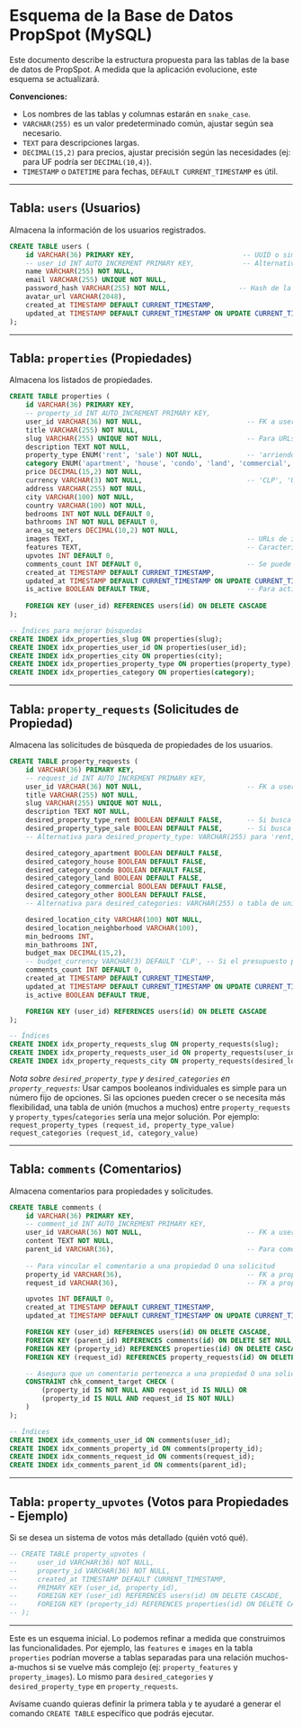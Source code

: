# Esquema de la Base de Datos PropSpot (MySQL)

Este documento describe la estructura propuesta para las tablas de la base de datos de PropSpot.
A medida que la aplicación evolucione, este esquema se actualizará.

**Convenciones:**
- Los nombres de las tablas y columnas estarán en `snake_case`.
- `VARCHAR(255)` es un valor predeterminado común, ajustar según sea necesario.
- `TEXT` para descripciones largas.
- `DECIMAL(15,2)` para precios, ajustar precisión según las necesidades (ej: para UF podría ser `DECIMAL(10,4)`).
- `TIMESTAMP` o `DATETIME` para fechas, `DEFAULT CURRENT_TIMESTAMP` es útil.

---

## Tabla: `users` (Usuarios)

Almacena la información de los usuarios registrados.

```sql
CREATE TABLE users (
    id VARCHAR(36) PRIMARY KEY,                           -- UUID o similar, si no es autoincremental
    -- user_id INT AUTO_INCREMENT PRIMARY KEY,            -- Alternativa con ID numérico
    name VARCHAR(255) NOT NULL,
    email VARCHAR(255) UNIQUE NOT NULL,
    password_hash VARCHAR(255) NOT NULL,                 -- Hash de la contraseña
    avatar_url VARCHAR(2048),
    created_at TIMESTAMP DEFAULT CURRENT_TIMESTAMP,
    updated_at TIMESTAMP DEFAULT CURRENT_TIMESTAMP ON UPDATE CURRENT_TIMESTAMP
);
```

---

## Tabla: `properties` (Propiedades)

Almacena los listados de propiedades.

```sql
CREATE TABLE properties (
    id VARCHAR(36) PRIMARY KEY,
    -- property_id INT AUTO_INCREMENT PRIMARY KEY,
    user_id VARCHAR(36) NOT NULL,                          -- FK a users.id
    title VARCHAR(255) NOT NULL,
    slug VARCHAR(255) UNIQUE NOT NULL,                     -- Para URLs amigables
    description TEXT NOT NULL,
    property_type ENUM('rent', 'sale') NOT NULL,           -- 'arriendo', 'venta'
    category ENUM('apartment', 'house', 'condo', 'land', 'commercial', 'other') NOT NULL,
    price DECIMAL(15,2) NOT NULL,
    currency VARCHAR(3) NOT NULL,                          -- 'CLP', 'UF'
    address VARCHAR(255) NOT NULL,
    city VARCHAR(100) NOT NULL,
    country VARCHAR(100) NOT NULL,
    bedrooms INT NOT NULL DEFAULT 0,
    bathrooms INT NOT NULL DEFAULT 0,
    area_sq_meters DECIMAL(10,2) NOT NULL,
    images TEXT,                                           -- URLs de imágenes, separadas por comas o JSON array
    features TEXT,                                         -- Características, separadas por comas o JSON array
    upvotes INT DEFAULT 0,
    comments_count INT DEFAULT 0,                          -- Se puede actualizar con triggers o lógica de app
    created_at TIMESTAMP DEFAULT CURRENT_TIMESTAMP,
    updated_at TIMESTAMP DEFAULT CURRENT_TIMESTAMP ON UPDATE CURRENT_TIMESTAMP,
    is_active BOOLEAN DEFAULT TRUE,                        -- Para activar/desactivar listados
    
    FOREIGN KEY (user_id) REFERENCES users(id) ON DELETE CASCADE
);

-- Índices para mejorar búsquedas
CREATE INDEX idx_properties_slug ON properties(slug);
CREATE INDEX idx_properties_user_id ON properties(user_id);
CREATE INDEX idx_properties_city ON properties(city);
CREATE INDEX idx_properties_property_type ON properties(property_type);
CREATE INDEX idx_properties_category ON properties(category);
```

---

## Tabla: `property_requests` (Solicitudes de Propiedad)

Almacena las solicitudes de búsqueda de propiedades de los usuarios.

```sql
CREATE TABLE property_requests (
    id VARCHAR(36) PRIMARY KEY,
    -- request_id INT AUTO_INCREMENT PRIMARY KEY,
    user_id VARCHAR(36) NOT NULL,                          -- FK a users.id
    title VARCHAR(255) NOT NULL,
    slug VARCHAR(255) UNIQUE NOT NULL,
    description TEXT NOT NULL,
    desired_property_type_rent BOOLEAN DEFAULT FALSE,      -- Si busca para arriendo
    desired_property_type_sale BOOLEAN DEFAULT FALSE,      -- Si busca para venta
    -- Alternativa para desired_property_type: VARCHAR(255) para 'rent,sale' o tabla de unión

    desired_category_apartment BOOLEAN DEFAULT FALSE,
    desired_category_house BOOLEAN DEFAULT FALSE,
    desired_category_condo BOOLEAN DEFAULT FALSE,
    desired_category_land BOOLEAN DEFAULT FALSE,
    desired_category_commercial BOOLEAN DEFAULT FALSE,
    desired_category_other BOOLEAN DEFAULT FALSE,
    -- Alternativa para desired_categories: VARCHAR(255) o tabla de unión

    desired_location_city VARCHAR(100) NOT NULL,
    desired_location_neighborhood VARCHAR(100),
    min_bedrooms INT,
    min_bathrooms INT,
    budget_max DECIMAL(15,2),
    -- budget_currency VARCHAR(3) DEFAULT 'CLP', -- Si el presupuesto puede ser en diferentes monedas
    comments_count INT DEFAULT 0,
    created_at TIMESTAMP DEFAULT CURRENT_TIMESTAMP,
    updated_at TIMESTAMP DEFAULT CURRENT_TIMESTAMP ON UPDATE CURRENT_TIMESTAMP,
    is_active BOOLEAN DEFAULT TRUE,

    FOREIGN KEY (user_id) REFERENCES users(id) ON DELETE CASCADE
);

-- Índices
CREATE INDEX idx_property_requests_slug ON property_requests(slug);
CREATE INDEX idx_property_requests_user_id ON property_requests(user_id);
CREATE INDEX idx_property_requests_city ON property_requests(desired_location_city);

```
*Nota sobre `desired_property_type` y `desired_categories` en `property_requests`:*
Usar campos booleanos individuales es simple para un número fijo de opciones. Si las opciones pueden crecer o se necesita más flexibilidad, una tabla de unión (muchos a muchos) entre `property_requests` y `property_types`/`categories` sería una mejor solución. Por ejemplo:
`request_property_types (request_id, property_type_value)`
`request_categories (request_id, category_value)`

---

## Tabla: `comments` (Comentarios)

Almacena comentarios para propiedades y solicitudes.

```sql
CREATE TABLE comments (
    id VARCHAR(36) PRIMARY KEY,
    -- comment_id INT AUTO_INCREMENT PRIMARY KEY,
    user_id VARCHAR(36) NOT NULL,                          -- FK a users.id
    content TEXT NOT NULL,
    parent_id VARCHAR(36),                                 -- Para comentarios anidados (referencia a comments.id)
    
    -- Para vincular el comentario a una propiedad O una solicitud
    property_id VARCHAR(36),                               -- FK a properties.id (NULL si es para una solicitud)
    request_id VARCHAR(36),                                -- FK a property_requests.id (NULL si es para una propiedad)

    upvotes INT DEFAULT 0,
    created_at TIMESTAMP DEFAULT CURRENT_TIMESTAMP,
    updated_at TIMESTAMP DEFAULT CURRENT_TIMESTAMP ON UPDATE CURRENT_TIMESTAMP,

    FOREIGN KEY (user_id) REFERENCES users(id) ON DELETE CASCADE,
    FOREIGN KEY (parent_id) REFERENCES comments(id) ON DELETE SET NULL, -- O CASCADE
    FOREIGN KEY (property_id) REFERENCES properties(id) ON DELETE CASCADE,
    FOREIGN KEY (request_id) REFERENCES property_requests(id) ON DELETE CASCADE,

    -- Asegura que un comentario pertenezca a una propiedad O una solicitud, pero no a ambas (y no a ninguna)
    CONSTRAINT chk_comment_target CHECK (
        (property_id IS NOT NULL AND request_id IS NULL) OR 
        (property_id IS NULL AND request_id IS NOT NULL)
    )
);

-- Índices
CREATE INDEX idx_comments_user_id ON comments(user_id);
CREATE INDEX idx_comments_property_id ON comments(property_id);
CREATE INDEX idx_comments_request_id ON comments(request_id);
CREATE INDEX idx_comments_parent_id ON comments(parent_id);
```

---

## Tabla: `property_upvotes` (Votos para Propiedades - Ejemplo)

Si se desea un sistema de votos más detallado (quién votó qué).

```sql
-- CREATE TABLE property_upvotes (
--     user_id VARCHAR(36) NOT NULL,
--     property_id VARCHAR(36) NOT NULL,
--     created_at TIMESTAMP DEFAULT CURRENT_TIMESTAMP,
--     PRIMARY KEY (user_id, property_id),
--     FOREIGN KEY (user_id) REFERENCES users(id) ON DELETE CASCADE,
--     FOREIGN KEY (property_id) REFERENCES properties(id) ON DELETE CASCADE
-- );
```

---

Este es un esquema inicial. Lo podemos refinar a medida que construimos las funcionalidades. Por ejemplo, las `features` e `images` en la tabla `properties` podrían moverse a tablas separadas para una relación muchos-a-muchos si se vuelve más complejo (ej: `property_features` y `property_images`). Lo mismo para `desired_categories` y `desired_property_type` en `property_requests`.

Avísame cuando quieras definir la primera tabla y te ayudaré a generar el comando `CREATE TABLE` específico que podrás ejecutar.
